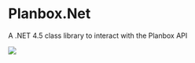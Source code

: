 # Planbox.Net
A .NET 4.5 class library to interact with the Planbox API

<img src="https://ci.appveyor.com/api/projects/status/github/philjones/planbox.net?svg=true"/>
